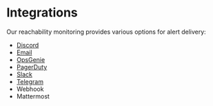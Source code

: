 # Integrations

Our reachability monitoring provides various options for alert delivery:

* [Discord](discord.md)
* [Email](email.md)
* [OpsGenie](opsgenie.md)
* [PagerDuty](pagerduty.md)
* [Slack](slack.md)
* [Telegram](telegram.md)
* Webhook
* Mattermost
